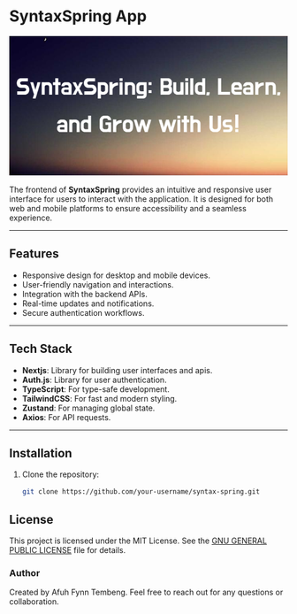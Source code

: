 # SyntaxSpring App

<!-- Banner Section -->

![Banner Image](/public/SyntaxSpringBanner.png)

The frontend of **SyntaxSpring** provides an intuitive and responsive user interface for users to interact with the application. It is designed for both web and mobile platforms to ensure accessibility and a seamless experience.

---

## Features

- Responsive design for desktop and mobile devices.
- User-friendly navigation and interactions.
- Integration with the backend APIs.
- Real-time updates and notifications.
- Secure authentication workflows.

---

## Tech Stack

- **Nextjs**: Library for building user interfaces and apis.
- **Auth.js**: Library for user authentication.
- **TypeScript**: For type-safe development.
- **TailwindCSS**: For fast and modern styling.
- **Zustand**: For managing global state.
- **Axios**: For API requests.

---

## Installation

1. Clone the repository:

   ```bash
   git clone https://github.com/your-username/syntax-spring.git

## License

This project is licensed under the MIT License. See the [GNU GENERAL PUBLIC LICENSE](./LICENSE) file for details.

### Author

Created by Afuh Fynn Tembeng. Feel free to reach out for any questions or collaboration.
